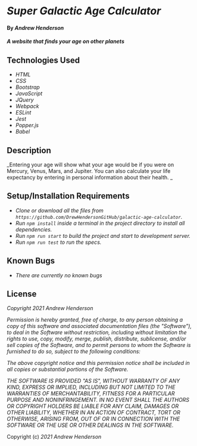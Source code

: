 # _Super Galactic Age Calculator_

#### By _**Andrew Henderson**_

#### _A website that finds your age on other planets_

## Technologies Used

* _HTML_
* _CSS_
* _Bootstrap_
* _JavaScript_
* _JQuery_
* _Webpack_
* _ESLint_
* _Jest_
* _Popper.js_
* _Babel_

## Description

_Entering your age will show what your age would be if you were on Mercury, Venus, Mars, and Jupiter. You can also calculate your life expectancy by entering in personal information about their health. _

## Setup/Installation Requirements

* _Clone or download all the files from ```https://github.com/DrewHendersonGitHub/galactic-age-calculator```._
* _Run ```npm install``` inside a terminal in the project directory to install all dependencies._
* _Run ```npm run start``` to build the project and start to development server._
* _Run ```npm run test``` to run the specs._

## Known Bugs

* _There are currently no known bugs_

## License

_Copyright 2021 Andrew Henderson_

_Permission is hereby granted, free of charge, to any person obtaining a copy of this software and associated documentation files (the "Software"), to deal in the Software without restriction, including without limitation the rights to use, copy, modify, merge, publish, distribute, sublicense, and/or sell copies of the Software, and to permit persons to whom the Software is furnished to do so, subject to the following conditions:_

_The above copyright notice and this permission notice shall be included in all copies or substantial portions of the Software._

_THE SOFTWARE IS PROVIDED "AS IS", WITHOUT WARRANTY OF ANY KIND, EXPRESS OR IMPLIED, INCLUDING BUT NOT LIMITED TO THE WARRANTIES OF MERCHANTABILITY, FITNESS FOR A PARTICULAR PURPOSE AND NONINFRINGEMENT. IN NO EVENT SHALL THE AUTHORS OR COPYRIGHT HOLDERS BE LIABLE FOR ANY CLAIM, DAMAGES OR OTHER LIABILITY, WHETHER IN AN ACTION OF CONTRACT, TORT OR OTHERWISE, ARISING FROM, OUT OF OR IN CONNECTION WITH THE SOFTWARE OR THE USE OR OTHER DEALINGS IN THE SOFTWARE._

Copyright (c) _2021_ _Andrew Henderson_